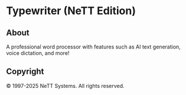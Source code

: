 # Typewriter (NeTT Edition)

## About

A professional word processor with features such as AI text generation, voice dictation, and more!

## Copyright

© 1997-2025 NeTT Systems. All rights reserved.
